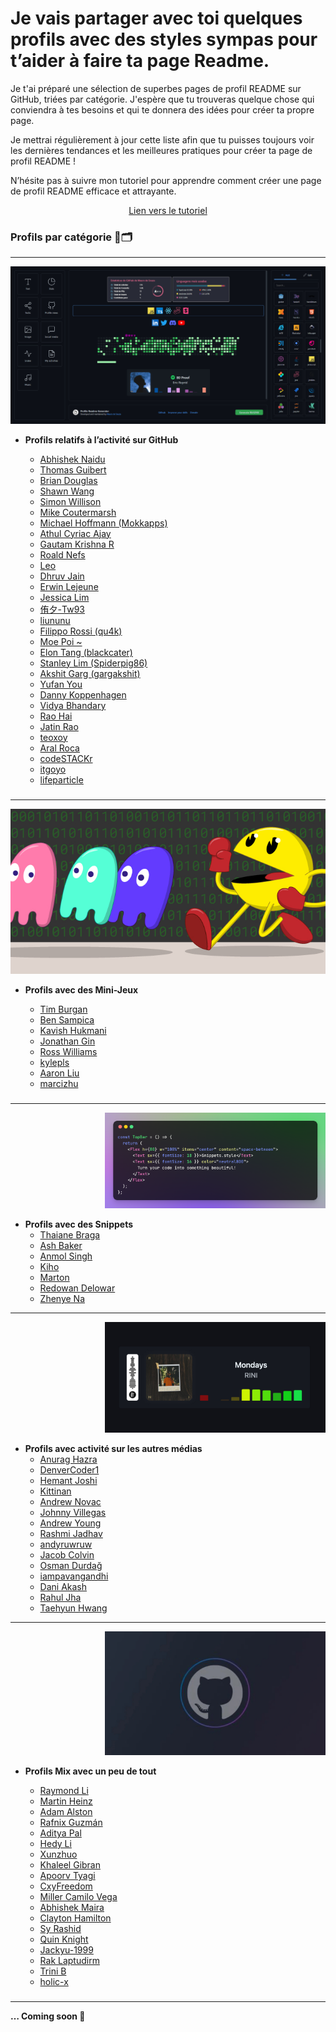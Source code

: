 # Je vais partager avec toi quelques profils avec des styles sympas pour t’aider à faire ta page Readme.

Je t'ai préparé une sélection de superbes pages de profil README sur GitHub, triées par catégorie. J'espère que tu trouveras quelque chose qui conviendra à tes besoins et qui te donnera des idées pour créer ta propre page.

Je mettrai régulièrement à jour cette liste afin que tu puisses toujours voir les dernières tendances et les meilleures pratiques pour créer ta page de profil README !

N’hésite pas à suivre mon tutoriel pour apprendre comment créer une page de profil README efficace et attrayante.

<div align="center">
  <a href="https://blog.waterlo-agency.com/comment-personnaliser-et-optimiser-sa-page-de-profil-sur-github">Lien vers le tutoriel</a>
</div>

### Profils par catégorie 👤🗂

---

![bcac3a26b06d7790ca6a90c18a6747bc.png](Je%20vais%20partager%20avec%20toi%20quelques%20profils%20avec%20de%20b094f60b817741cdac1cc7e3b50400db/bcac3a26b06d7790ca6a90c18a6747bc.png)

- **Profils relatifs à l’activité sur GitHub**
    - [Abhishek Naidu](https://github.com/abhisheknaiidu/abhisheknaiidu)
    - [Thomas Guibert](https://github.com/thmsgbrt/thmsgbrt)
    - [Brian Douglas](https://github.com/bdougie/bdougie)
    - [Shawn Wang](https://github.com/sw-yx/sw-yx)
    - [Simon Willison](https://github.com/simonw/simonw)
    - [Mike Coutermarsh](https://github.com/mscoutermarsh/mscoutermarsh)
    - [Michael Hoffmann (Mokkapps)](https://github.com/mokkapps/mokkapps)
    - [Athul Cyriac Ajay](https://github.com/athul/athul)
    - [Gautam Krishna R](https://github.com/gautamkrishnar/gautamkrishnar)
    - [Roald Nefs](https://github.com/roaldnefs/roaldnefs)
    - [Leo](https://github.com/mopig/mopig)
    - [Dhruv Jain](https://github.com/maddhruv/maddhruv)
    - [Erwin Lejeune](https://github.com/guilyx/guilyx)
    - [Jessica Lim](https://github.com/JessicaLim8/JessicaLim8)
    - [侑夕-Tw93](https://github.com/tw93/tw93)
    - [liununu](https://github.com/liununu/liununu)
    - [Filippo Rossi (qu4k)](https://github.com/qu4k/qu4k)
    - [Moe Poi ~](https://github.com/moepoi/moepoi)
    - [Elon Tang (blackcater)](https://github.com/blackcater/blackcater)
    - [Stanley Lim (Spiderpig86)](https://github.com/Spiderpig86/Spiderpig86)
    - [Akshit Garg (gargakshit)](https://github.com/gargakshit/gargakshit)
    - [Yufan You](https://github.com/ouuan/ouuan)
    - [Danny Koppenhagen](https://github.com/d-koppenhagen/d-koppenhagen)
    - [Vidya Bhandary](https://github.com/vidyabhandary/vidyabhandary)
    - [Rao Hai](https://github.com/RaoHai/RaoHai)
    - [Jatin Rao](https://github.com/jatin2003/jatin2003)
    - [teoxoy](https://github.com/teoxoy/teoxoy)
    - [Aral Roca](https://github.com/aralroca/aralroca)
    - [codeSTACKr](https://github.com/codestackr/codestackr)
    - [itgoyo](https://github.com/itgoyo/itgoyo)
    - [lifeparticle](https://github.com/lifeparticle/lifeparticle)
    
    ### 
    

---

![8e82f3d4c3ba7fdc7dba2947096ad46b.png](Je%20vais%20partager%20avec%20toi%20quelques%20profils%20avec%20de%20b094f60b817741cdac1cc7e3b50400db/8e82f3d4c3ba7fdc7dba2947096ad46b.png)

- **Profils avec des Mini-Jeux**
    - [Tim Burgan](https://github.com/timburgan/timburgan)
    - [Ben Sampica](https://github.com/benjaminsampica/benjaminsampica)
    - [Kavish Hukmani](https://github.com/DoubleGremlin181/DoubleGremlin181)
    - [Jonathan Gin](https://github.com/JonathanGin52/JonathanGin52)
    - [Ross Williams](https://github.com/rossjrw/rossjrw)
    - [kylepls](https://github.com/kylepls/kylepls)
    - [Aaron Liu](https://github.com/HFO4/HFO4)
    - [marcizhu](https://github.com/marcizhu/marcizhu)
    
    ### 
    

---


<div style="text-align:right;">
  <img src="Je%20vais%20partager%20avec%20toi%20quelques%20profils%20avec%20de%20b094f60b817741cdac1cc7e3b50400db/Untitled.png" width="70%" />
</div>

- **Profils avec des Snippets**
    - [Thaiane Braga](https://github.com/Thaiane/Thaiane)
    - [Ash Baker](https://github.com/ashbakernz/ashbakernz)
    - [Anmol Singh](https://github.com/anmol098/anmol098)
    - [Kiho](https://github.com/monkindey/monkindey)
    - [Marton](https://github.com/martonlederer/martonlederer)
    - [Redowan Delowar](https://github.com/rednafi/rednafi)
    - [Zhenye Na](https://github.com/Zhenye-Na/Zhenye-Na)

---

<div style="text-align:right;">
  <img src="Je%20vais%20partager%20avec%20toi%20quelques%20profils%20avec%20de%20b094f60b817741cdac1cc7e3b50400db/b843677a2b55ecb8d8b40c0d5da97dac_(1).png" width="70%" />
</div>

- **Profils avec activité sur les autres médias**
    - [Anurag Hazra](https://github.com/anuraghazra/anuraghazra)
    - [DenverCoder1](https://github.com/DenverCoder1/DenverCoder1)
    - [Hemant Joshi](https://github.com/8bithemant/8bithemant)
    - [Kittinan](https://github.com/kittinan/kittinan)
    - [Andrew Novac](https://github.com/novatorem/novatorem)
    - [Johnny Villegas](https://github.com/C9-LinkRs/C9-LinkRs)
    - [Andrew Young](https://github.com/andyruwruw/andyruwruw)
    - [Rashmi Jadhav](https://github.com/rusty-sj/rusty-sj)
    - [andyruwruw](https://github.com/andyruwruw/andyruwruw)
    - [Jacob Colvin](https://github.com/MacroPower/MacroPower)
    - [Osman Durdağ](https://github.com/zumrudu-anka/zumrudu-anka)
    - [iampavangandhi](https://github.com/iampavangandhi/iampavangandhi)
    - [Dani Akash](https://github.com/daniakash/daniakash)
    - [Rahul Jha](https://github.com/rahul-jha98/rahul-jha98)
    - [Taehyun Hwang](https://github.com/HwangTaehyun/HwangTaehyun)

---

<div style="text-align:right;">
  <img src="Je%20vais%20partager%20avec%20toi%20quelques%20profils%20avec%20de%20b094f60b817741cdac1cc7e3b50400db/e6acfd4b329524ab114a0f2f3ff99224.png" width="70%" />
</div>

- **Profils Mix avec un peu de tout**
    - [Raymond Li](https://github.com/Raymo111/Raymo111)
    - [Martin Heinz](https://github.com/MartinHeinz/MartinHeinz)
    - [Adam Alston](https://github.com/adamalston/adamalston)
    - [Rafnix Guzmán](https://github.com/rafnixg/rafnixg)
    - [Aditya Pal](https://github.com/sciencepal/sciencepal)
    - [Hedy Li](https://github.com/hedythedev/hedythedev)
    - [Xunzhuo](https://github.com/xunzhuo/xunzhuo)
    - [Khaleel Gibran](https://github.com/khalby786/khalby786)
    - [Apoorv Tyagi](https://github.com/apoorvtyagi/apoorvtyagi)
    - [CxyFreedom](https://github.com/cxyfreedom/cxyfreedom)
    - [Miller Camilo Vega](https://github.com/minoveaz/minoveaz)
    - [Abhishek Maira](https://github.com/AbhishekMaira10/AbhishekMaira10)
    - [Clayton Hamilton](https://github.com/claytonjhamilton/claytonjhamilton)
    - [Sy Rashid](https://github.com/syrashid/syrashid)
    - [Quin Knight](https://github.com/cheesits456/cheesits456)
    - [Jackyu-1999](https://github.com/Jackyu-1999/Jackyu-1999)
    - [Rak Laptudirm](https://github.com/raklaptudirm/raklaptudirm)
    - [Trini B](https://github.com/trinib/trinib)
    - [holic-x](https://github.com/holic-x/holic-x)
    
    ### 
    

---

**… Coming soon 👀**
